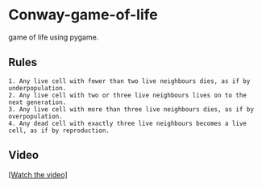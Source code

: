 # Conway-game-of-life
 game of life using pygame.

 ## Rules
    1. Any live cell with fewer than two live neighbours dies, as if by underpopulation.
    2. Any live cell with two or three live neighbours lives on to the next generation.
    3. Any live cell with more than three live neighbours dies, as if by overpopulation.
    4. Any dead cell with exactly three live neighbours becomes a live cell, as if by reproduction.
## Video
[[Watch the video]](https://www.youtube.com/watch?v=YDKuknw9WGs)
